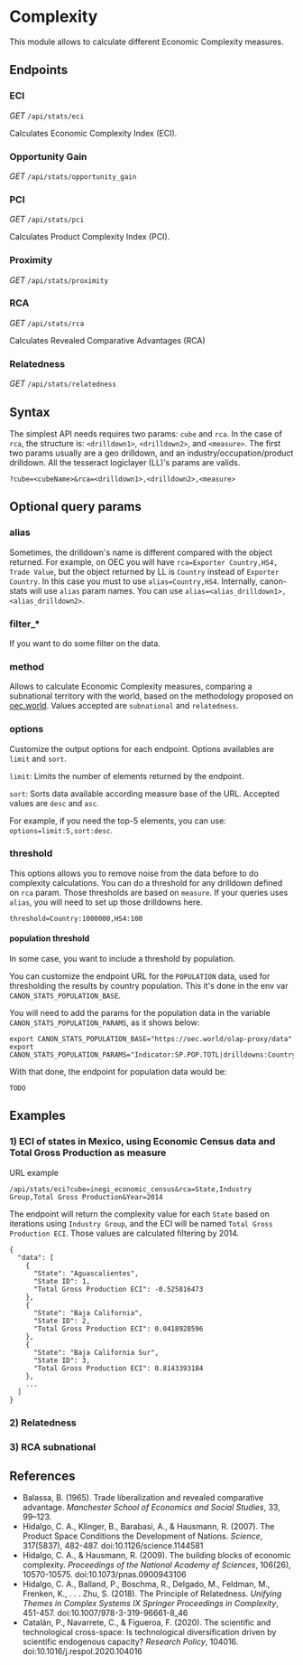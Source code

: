 # Complexity
This module allows to calculate different Economic Complexity measures.

## Endpoints

### ECI 
*GET* `/api/stats/eci`

Calculates Economic Complexity Index (ECI).

### Opportunity Gain 
*GET* `/api/stats/opportunity_gain`

### PCI
*GET* `/api/stats/pci`

Calculates Product Complexity Index (PCI).

### Proximity
*GET* `/api/stats/proximity`

### RCA
*GET* `/api/stats/rca`

Calculates Revealed Comparative Advantages (RCA)

### Relatedness
*GET* `/api/stats/relatedness`

## Syntax

The simplest API needs requires two params: `cube` and `rca`. In the case of `rca`, the structure is: `<drilldown1>`, `<drilldown2>`, and `<measure>`. The first two params usually are a geo drilldown, and an industry/occupation/product drilldown. All the tesseract logiclayer (LL)'s params are valids.
```
?cube=<cubeName>&rca=<drilldown1>,<drilldown2>,<measure>
```

## Optional query params

### alias
Sometimes, the drilldown's name is different compared with the object returned. For example, on OEC you will have `rca=Exporter Country,HS4, Trade Value`, but the object returned by LL is `Country` instead of `Exporter Country`. In this case you must to use `alias=Country,HS4`. Internally, canon-stats will use `alias` param names. You can use `alias=<alias_drilldown1>,<alias_drilldown2>`.

### filter_*
If you want to do some filter on the data.

### method

Allows to calculate Economic Complexity measures, comparing a subnational territory with the world, based on the methodology proposed on [oec.world](). Values accepted are `subnational` and `relatedness`.

### options

Customize the output options for each endpoint. Options availables are `limit` and `sort`.

`limit`: Limits the number of elements returned by the endpoint.

`sort`: Sorts data available according measure base of the URL. Accepted values are `desc` and `asc`.

For example, if you need the top-5 elements, you can use: `options=limit:5,sort:desc`.

### threshold

This options allows you to remove noise from the data before to do complexity calculations. You can do a threshold for any drilldown defined on `rca` param. Those thresholds are based on `measure`. If your queries uses `alias`, you will need to set up those drilldowns here.
```
threshold=Country:1000000,HS4:100
```

#### population threshold

In some case, you want to include a threshold by population.

You can customize the endpoint URL for the `POPULATION` data, used for thresholding the results by country population. This it's done in the env var `CANON_STATS_POPULATION_BASE`.

You will need to add the params for the population data in the variable `CANON_STATS_POPULATION_PARAMS`, as it shows below:

```
export CANON_STATS_POPULATION_BASE="https://oec.world/olap-proxy/data"
export CANON_STATS_POPULATION_PARAMS="Indicator:SP.POP.TOTL|drilldowns:Country|measures:Measure|cube:indicators_i_wdi_a"
```

With that done, the endpoint for population data would be:
```
TODO
```
## Examples

### 1) ECI of states in Mexico, using Economic Census data and Total Gross Production as measure

URL example
```
/api/stats/eci?cube=inegi_economic_census&rca=State,Industry Group,Total Gross Production&Year=2014
```

The endpoint will return the complexity value for each `State` based on iterations using `Industry Group`, and the ECI will be named `Total Gross Production ECI`. Those values are calculated filtering by 2014.

```
{
  "data": [
    {
      "State": "Aguascalientes",
      "State ID": 1,
      "Total Gross Production ECI": -0.525816473
    },
    {
      "State": "Baja California",
      "State ID": 2,
      "Total Gross Production ECI": 0.0418928596
    },
    {
      "State": "Baja California Sur",
      "State ID": 3,
      "Total Gross Production ECI": 0.8143393184
    },
    ...
  ]
}
```

### 2) Relatedness 

### 3) RCA subnational 




## References

* Balassa, B. (1965). Trade liberalization and revealed comparative advantage. _Manchester School of Economics and Social Studies_, 33, 99–123.
* Hidalgo, C. A., Klinger, B., Barabasi, A., &amp; Hausmann, R. (2007). The Product Space Conditions the Development of Nations. _Science_, 317(5837), 482-487. doi:10.1126/science.1144581
* Hidalgo, C. A., &amp; Hausmann, R. (2009). The building blocks of economic complexity. _Proceedings of the National Academy of Sciences_, 106(26), 10570-10575. doi:10.1073/pnas.0900943106
* Hidalgo, C. A., Balland, P., Boschma, R., Delgado, M., Feldman, M., Frenken, K., . . . Zhu, S. (2018). The Principle of Relatedness. _Unifying Themes in Complex Systems IX Springer Proceedings in Complexity_, 451-457. doi:10.1007/978-3-319-96661-8_46
* Catalán, P., Navarrete, C., &amp; Figueroa, F. (2020). The scientific and technological cross-space: Is technological diversification driven by scientific endogenous capacity? _Research Policy_, 104016. doi:10.1016/j.respol.2020.104016
